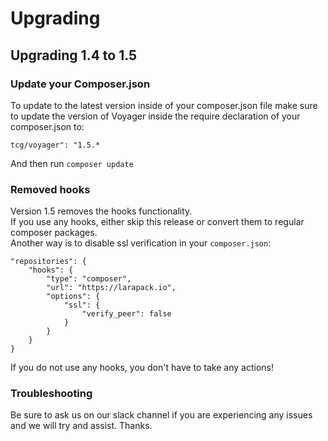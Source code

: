 # Upgrading

## Upgrading 1.4 to 1.5

### Update your Composer.json

To update to the latest version inside of your composer.json file make sure to update the version of Voyager inside the require declaration of your composer.json to:

`tcg/voyager": "1.5.*`

And then run `composer update`

### Removed hooks

Version 1.5 removes the hooks functionality.  
If you use any hooks, either skip this release or convert them to regular composer packages.  
Another way is to disable ssl verification in your `composer.json`: 

```
"repositories": {
    "hooks": {
        "type": "composer",
        "url": "https://larapack.io",
        "options": {
            "ssl": {
                "verify_peer": false
            }
        }
    }
}
```


If you do not use any hooks, you don't have to take any actions!

### Troubleshooting

Be sure to ask us on our slack channel if you are experiencing any issues and we will try and assist. Thanks.
